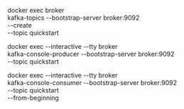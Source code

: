 docker exec broker \
kafka-topics --bootstrap-server broker:9092 \
             --create \
             --topic quickstart


docker exec --interactive --tty broker \
kafka-console-producer --bootstrap-server broker:9092 \
                       --topic quickstart


docker exec --interactive --tty broker \
kafka-console-consumer --bootstrap-server broker:9092 \
                       --topic quickstart \
                       --from-beginning
